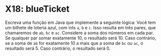 # X18: blueTicket

Escreva uma função em Java que implemente a seguinte lógica: Você tem um bilhete de loteria azul, com ints `a`, `b` e `c`. Isso resulta em três pares, que chamaremos de `ab`, `bc` e `ac`. Considere a soma dos números em cada par. Se qualquer par somar exatamente 10, o resultado será 10. Caso contrário, se a soma de `ab` for exatamente 10 a mais que a soma de `bc` ou `ac`, o resultado será 5. Caso contrário, o resultado será 0.